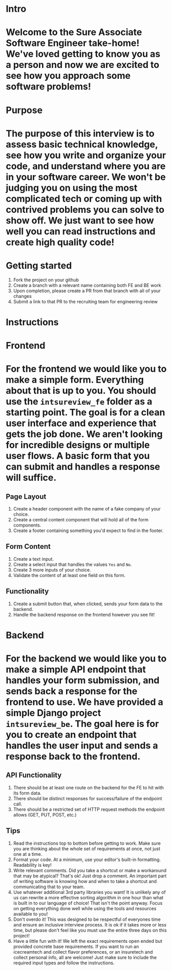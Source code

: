 # Intro

# Welcome to the Sure Associate Software Engineer take-home! We've loved getting to know you as a person and now we are excited to see how you approach some software problems!

# Purpose

# The purpose of this interview is to assess basic technical knowledge, see how you write and organize your code, and understand where you are in your software career. We won't be judging you on using the most complicated tech or coming up with contrived problems you can solve to show off. We just want to see how well you can read instructions and create high quality code!

# Getting started

1. Fork the project on your github
2. Create a branch with a relevant name containing both FE and BE work
3. Upon completion, please create a PR from that branch with all of your changes
4. Submit a link to that PR to the recruiting team for engineering review

# Instructions

# Frontend

# For the frontend we would like you to make a simple form. Everything about that is up to you. You should use the `intsureview_fe` folder as a starting point. The goal is for a clean user interface and experience that gets the job done. We aren't looking for incredible designs or multiple user flows. A basic form that you can submit and handles a response will suffice.

## Page Layout

1. Create a header component with the name of a fake company of your choice.
2. Create a central content component that will hold all of the form components.
3. Create a footer containing something you'd expect to find in the footer.

## Form Content

1. Create a text input.
2. Create a select input that handles the values `Yes` and `No`.
3. Create 3 more inputs of your choice.
4. Validate the content of at least one field on this form.

## Functionality

1. Create a submit button that, when clicked, sends your form data to the backend.
2. Handle the backend response on the frontend however you see fit!

# Backend

# For the backend we would like you to make a simple API endpoint that handles your form submission, and sends back a response for the frontend to use. We have provided a simple Django project `intsureview_be`. The goal here is for you to create an endpoint that handles the user input and sends a response back to the frontend.

## API Functionality

1. There should be at least one route on the backend for the FE to hit with its form data.
2. There should be distinct responses for success/failure of the endpoint call.
3. There should be a restricted set of HTTP request methods the endpoint allows (GET, PUT, POST, etc.)

## Tips

1. Read the instructions top to bottom before getting to work. Make sure you are thinking about the whole set of requirements at once, not just one at a time.
2. Format your code. At a minimum, use your editor's built-in formatting. Readability is key!
3. Write relevant comments. Did you take a shortcut or make a workaround that may be atypical? That's ok! Just drop a comment. An important part of writing software is knowing how and when to take a shortcut and communicating that to your team.
4. Use whatever additional 3rd party libraries you want! It is unlikely any of us can rewrite a more effective sorting algorithm in one hour than what is built in to our language of choice! That isn't the point anyway. Focus on getting everything done well while using the tools and resources available to you!
5. Don't overdo it! This was designed to be respectful of everyones time and ensure an inclusive interview process. It is ok if it takes more or less time, but please don't feel like you must use the entire three days on this project!
6. Have a little fun with it! We left the exact requirements open ended but provided concrete base requirements. If you want to run an icecreamtech and collect flavor preferences, or an insuretech and collect personal info, all are welcome! Just make sure to include the required input types and follow the instructions.
